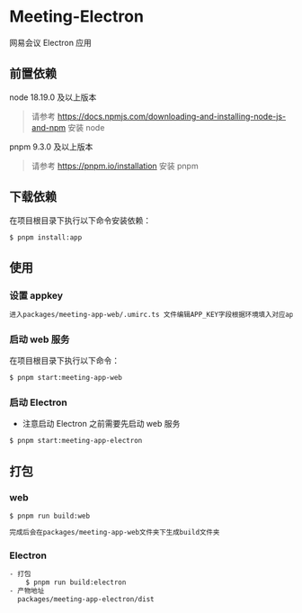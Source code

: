 # Meeting-Electron

网易会议 Electron 应用

## 前置依赖

node 18.19.0 及以上版本

> 请参考 https://docs.npmjs.com/downloading-and-installing-node-js-and-npm 安装 node

pnpm 9.3.0 及以上版本

> 请参考 https://pnpm.io/installation 安装 pnpm

## 下载依赖

在项目根目录下执行以下命令安装依赖：

```bash
$ pnpm install:app
```

## 使用

### 设置 appkey

```html
进入packages/meeting-app-web/.umirc.ts 文件编辑APP_KEY字段根据环境填入对应appkey
```

### 启动 web 服务

在项目根目录下执行以下命令：

```bash
$ pnpm start:meeting-app-web
```

### 启动 Electron

- 注意启动 Electron 之前需要先启动 web 服务

```bash
$ pnpm start:meeting-app-electron
```

## 打包

### web

```bash
$ pnpm run build:web

完成后会在packages/meeting-app-web文件夹下生成build文件夹
```

### Electron

```bash
- 打包
    $ pnpm run build:electron
- 产物地址
  packages/meeting-app-electron/dist
```
